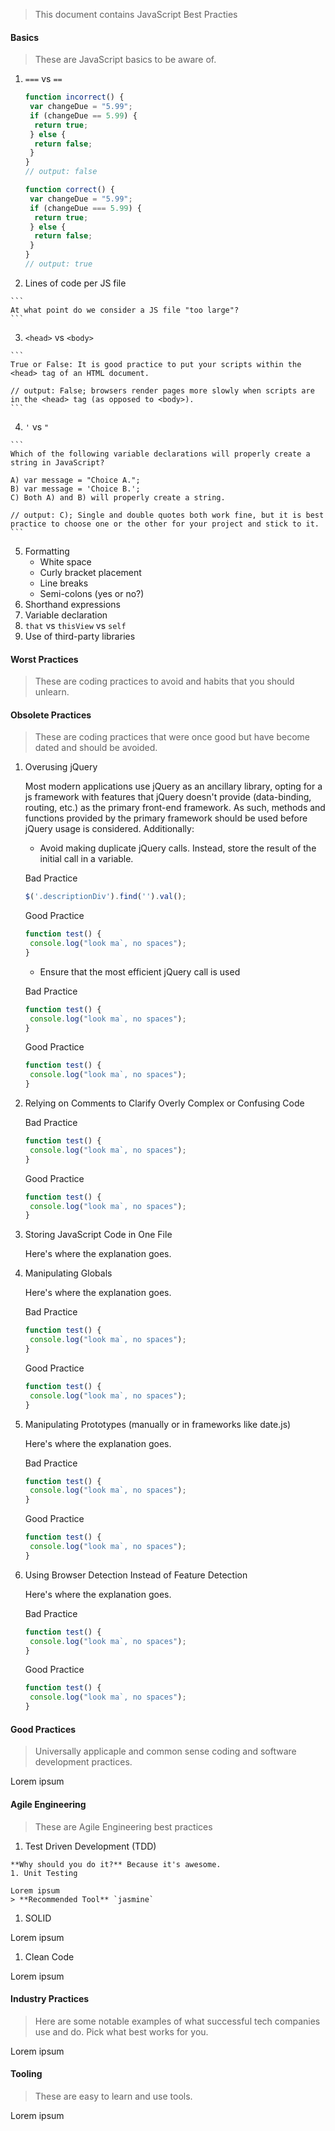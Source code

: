 
> This document contains JavaScript Best Practies

#### Basics
> These are JavaScript basics to be aware of.

  1. `===` vs `==`
  
      ```javascript
      function incorrect() {
       var changeDue = "5.99";
       if (changeDue == 5.99) {
        return true;
       } else {
        return false;
       }
      }
      // output: false
      
      function correct() {
       var changeDue = "5.99";
       if (changeDue === 5.99) {
        return true;
       } else {
        return false;
       }
      }
      // output: true
      ```
      
  2. Lines of code per JS file
    
    ```
    At what point do we consider a JS file "too large"?
    ```
    
  3. `<head>` vs `<body>`
  
    ```
    True or False: It is good practice to put your scripts within the <head> tag of an HTML document.
    
    // output: False; browsers render pages more slowly when scripts are in the <head> tag (as opposed to <body>).
    ```

  4. `'` vs `"`
  
    ```
    Which of the following variable declarations will properly create a string in JavaScript?
    
    A) var message = "Choice A.";
    B) var message = 'Choice B.';
    C) Both A) and B) will properly create a string.
    
    // output: C); Single and double quotes both work fine, but it is best practice to choose one or the other for your project and stick to it.
    ```

  5. Formatting
      - White space
      - Curly bracket placement
      - Line breaks
      - Semi-colons (yes or no?)
  6. Shorthand expressions
  7. Variable declaration
  8. `that` vs `thisView` vs `self`
  9. Use of third-party libraries
      
#### Worst Practices
> These are coding practices to avoid and habits that you should unlearn.

#### Obsolete Practices
> These are coding practices that were once good but have become dated and should be avoided.

  1. Overusing jQuery
      
      Most modern applications use jQuery as an ancillary library, opting for a js framework with features that jQuery doesn't provide (data-binding, routing, etc.) as the primary front-end framework. As such, methods and functions provided by the primary framework should be used before jQuery usage is considered.  Additionally:
      -  Avoid making duplicate jQuery calls.  Instead, store the result of the initial call in a variable. 
      
      
      Bad Practice
      ```javascript
      $('.descriptionDiv').find('').val();
      ```
     
      
     Good Practice
      ```javascript
      function test() {
       console.log("look ma`, no spaces");
      }
      ```
      
      -  Ensure that the most efficient jQuery call is used
      
      
      
      Bad Practice
      ```javascript
      function test() {
       console.log("look ma`, no spaces");
      }
      ```
     
      
     Good Practice
      ```javascript
      function test() {
       console.log("look ma`, no spaces");
      }
      ```
  2. Relying on Comments to Clarify Overly Complex or Confusing Code
      
      
      
      
      Bad Practice
      ```javascript
      function test() {
       console.log("look ma`, no spaces");
      }
      ```
     
      
     Good Practice
      ```javascript
      function test() {
       console.log("look ma`, no spaces");
      }
      ```
  3. Storing JavaScript Code in One File
      
      Here's where the explanation goes.
     
  4. Manipulating Globals
      
      Here's where the explanation goes.
      
      
      Bad Practice
      ```javascript
      function test() {
       console.log("look ma`, no spaces");
      }
      ```
     
      
     Good Practice
      ```javascript
      function test() {
       console.log("look ma`, no spaces");
      }
      ```
  5. Manipulating Prototypes (manually or in frameworks like date.js)
      
      Here's where the explanation goes.
      
      
      Bad Practice
      ```javascript
      function test() {
       console.log("look ma`, no spaces");
      }
      ```
     
      
     Good Practice
      ```javascript
      function test() {
       console.log("look ma`, no spaces");
      }
      ```
  6. Using Browser Detection Instead of Feature Detection
      
      Here's where the explanation goes.
      
      
      Bad Practice
      ```javascript
      function test() {
       console.log("look ma`, no spaces");
      }
      ```
     
      
     Good Practice
      ```javascript
      function test() {
       console.log("look ma`, no spaces");
      }
      ```

#### Good Practices
> Universally applicaple and common sense coding and software development practices.

Lorem ipsum

#### Agile Engineering 
> These are Agile Engineering best practices

  1. Test Driven Development (TDD)
    
    **Why should you do it?** Because it's awesome.
    1. Unit Testing
    
    Lorem ipsum
    > **Recommended Tool** `jasmine`
  1. SOLID
  
  Lorem ipsum
  1. Clean Code
  
  Lorem ipsum
  
#### Industry Practices
> Here are some notable examples of what successful tech companies use and do. Pick what best works for you.

Lorem ipsum 

#### Tooling
> These are easy to learn and use tools.

Lorem ipsum
